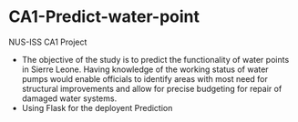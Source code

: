 # CA1-Predict-water-point
 NUS-ISS CA1 Project


 - The objective of the study is to predict the functionality of water points in Sierre Leone. Having knowledge of the working status of water pumps would enable officials to identify areas with most need for structural improvements and allow for precise budgeting for repair of damaged water systems. 
 - Using Flask for the deployent Prediction